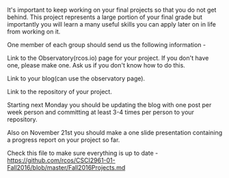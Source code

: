 It's important to keep working on your final projects so that you do not get behind. This 
project represents a large portion of your final grade but importantly you will learn
a many useful skills you can apply later on in life from working on it.

One member of each group should send us the following information - 

Link to the Observatory(rcos.io) page for your project. If you don't have one, please make one. Ask us if you don't know how to do this.

Link to your blog(can use the observatory page).

Link to the repository of your project.

Starting next Monday you should be updating the blog with one post per week person and committing at least 3-4 times per person to your repository.

Also on November 21st you should make a one slide presentation containing a progress report on your project so far.

Check this file to make sure everything is up to date - 
https://github.com/rcos/CSCI2961-01-Fall2016/blob/master/Fall2016Projects.md
